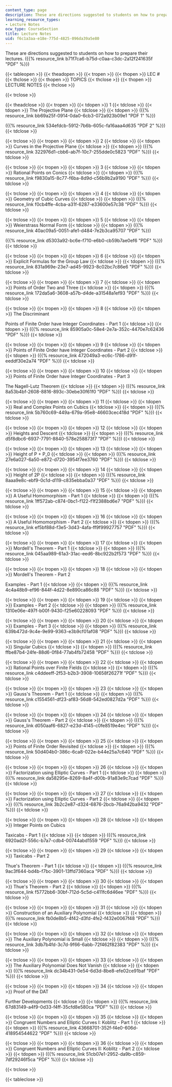 ```yaml
---
content_type: page
description: These are directions suggested to students on how to prepare their lectures.
learning_resource_types:
- Lecture Notes
ocw_type: CourseSection
title: Lecture Notes
uid: f6c1a3aa-e18e-775d-4825-096da39a5e80
---
```


These are directions suggested to students on how to prepare their lectures. ({{% resource_link b71f7ca6-b75d-c0aa-c3dc-2a12f241635f "PDF" %}})

{{< tableopen >}}
{{< theadopen >}}
{{< tropen >}}
{{< thopen >}}
LEC #
{{< thclose >}}
{{< thopen >}}
TOPICS
{{< thclose >}}
{{< thopen >}}
LECTURE NOTES
{{< thclose >}}

{{< trclose >}}

{{< theadclose >}}
{{< tropen >}}
{{< tdopen >}}
1
{{< tdclose >}}
{{< tdopen >}}
The Projective Plane
{{< tdclose >}}
{{< tdopen >}}
({{% resource_link bb69a25f-0914-0da0-6cb3-072a923b09e1 "PDF 1" %}})  
  
({{% resource_link 534efdcb-5912-7b6b-605c-fa16aaa4d635 "PDF 2" %}})
{{< tdclose >}}

{{< trclose >}}
{{< tropen >}}
{{< tdopen >}}
2
{{< tdclose >}}
{{< tdopen >}}
Curves in the Projective Plane
{{< tdclose >}}
{{< tdopen >}}
({{% resource_link 322976d1-cbb6-ab7f-10c7-255dde0c5823 "PDF" %}})
{{< tdclose >}}

{{< trclose >}}
{{< tropen >}}
{{< tdopen >}}
3
{{< tdclose >}}
{{< tdopen >}}
Rational Points on Conics
{{< tdclose >}}
{{< tdopen >}}
({{% resource_link f9830a15-8c77-f6ba-8d9d-c56b9b2a9190 "PDF" %}})
{{< tdclose >}}

{{< trclose >}}
{{< tropen >}}
{{< tdopen >}}
4
{{< tdclose >}}
{{< tdopen >}}
Geometry of Cubic Curves
{{< tdclose >}}
{{< tdopen >}}
({{% resource_link f0cb4ffe-4cba-a31f-6287-e33600e57c38 "PDF" %}})
{{< tdclose >}}

{{< trclose >}}
{{< tropen >}}
{{< tdopen >}}
5
{{< tdclose >}}
{{< tdopen >}}
Weierstrass Normal Form
{{< tdclose >}}
{{< tdopen >}}
({{% resource_link 40ac09a5-0051-afe1-d484-7e2b3ca95707 "PDF" %}})  
  
({{% resource_link d5303a92-bc6e-f710-e6b0-cb59b7ae0ef6 "PDF" %}})
{{< tdclose >}}

{{< trclose >}}
{{< tropen >}}
{{< tdopen >}}
6
{{< tdclose >}}
{{< tdopen >}}
Explicit Formulas for the Group Law
{{< tdclose >}}
{{< tdopen >}}
({{% resource_link 831a969e-23e7-ad45-9923-8c02bc7c86e6 "PDF" %}})
{{< tdclose >}}

{{< trclose >}}
{{< tropen >}}
{{< tdopen >}}
7
{{< tdclose >}}
{{< tdopen >}}
Points of Order Two and Three
{{< tdclose >}}
{{< tdopen >}}
({{% resource_link 172da5a6-3608-a57b-d4de-a31548a1ef93 "PDF" %}})
{{< tdclose >}}

{{< trclose >}}
{{< tropen >}}
{{< tdopen >}}
8
{{< tdclose >}}
{{< tdopen >}}
The Discriminant  
  
Points of Finite Order have Integer Coordinates - Part 1
{{< tdclose >}}
{{< tdopen >}}
({{% resource_link 85905a0c-58e4-2e7a-352c-4470e7c62436 "PDF" %}})
{{< tdclose >}}

{{< trclose >}}
{{< tropen >}}
{{< tdopen >}}
9
{{< tdclose >}}
{{< tdopen >}}
Points of Finite Order have Integer Coordinates - Part 2
{{< tdclose >}}
{{< tdopen >}}
({{% resource_link 472049a3-ec6c-1786-d91f-eeddf30e2a74 "PDF" %}})
{{< tdclose >}}

{{< trclose >}}
{{< tropen >}}
{{< tdopen >}}
10
{{< tdclose >}}
{{< tdopen >}}
Points of Finite Order have Integer Coordinates - Part 3  
  
The Nagell-Lutz Theorem
{{< tdclose >}}
{{< tdopen >}}
({{% resource_link 8a53b4bf-2608-8816-893c-30ebe30f61f0 "PDF" %}})
{{< tdclose >}}

{{< trclose >}}
{{< tropen >}}
{{< tdopen >}}
11
{{< tdclose >}}
{{< tdopen >}}
Real and Complex Points on Cubics
{{< tdclose >}}
{{< tdopen >}}
({{% resource_link 5b760c69-449a-679a-95e8-46603cec418d "PDF" %}})
{{< tdclose >}}

{{< trclose >}}
{{< tropen >}}
{{< tdopen >}}
12
{{< tdclose >}}
{{< tdopen >}}
Heights and Descent
{{< tdclose >}}
{{< tdopen >}}
({{% resource_link d5f8dbc6-6937-7791-8840-578e258873f7 "PDF" %}})
{{< tdclose >}}

{{< trclose >}}
{{< tropen >}}
{{< tdopen >}}
13
{{< tdclose >}}
{{< tdopen >}}
Height of P + P\_0
{{< tdclose >}}
{{< tdopen >}}
({{% resource_link 27e6a027-6a50-e872-d720-3954f7ee3760 "PDF" %}})
{{< tdclose >}}

{{< trclose >}}
{{< tropen >}}
{{< tdopen >}}
14
{{< tdclose >}}
{{< tdopen >}}
Height of 2P
{{< tdclose >}}
{{< tdopen >}}
({{% resource_link 8aaa9e8c-ebf9-0c1d-d119-c835ebba0a37 "PDF" %}})
{{< tdclose >}}

{{< trclose >}}
{{< tropen >}}
{{< tdopen >}}
15
{{< tdclose >}}
{{< tdopen >}}
A Useful Homomorphism - Part 1
{{< tdclose >}}
{{< tdopen >}}
({{% resource_link 1ff572ab-c874-0bc1-f122-f1f2388bd6e7 "PDF" %}})
{{< tdclose >}}

{{< trclose >}}
{{< tropen >}}
{{< tdopen >}}
16
{{< tdclose >}}
{{< tdopen >}}
A Useful Homomorphism - Part 2
{{< tdclose >}}
{{< tdopen >}}
({{% resource_link ef5bf88d-f3e5-3d43-4afa-ff9f99927757 "PDF" %}})
{{< tdclose >}}

{{< trclose >}}
{{< tropen >}}
{{< tdopen >}}
17
{{< tdclose >}}
{{< tdopen >}}
Mordell's Theorem - Part 1
{{< tdclose >}}
{{< tdopen >}}
({{% resource_link 045aa989-61a3-31ac-eed6-8bc922b2f573 "PDF" %}})
{{< tdclose >}}

{{< trclose >}}
{{< tropen >}}
{{< tdopen >}}
18
{{< tdclose >}}
{{< tdopen >}}
Mordell's Theorem - Part 2  
  
Examples - Part 1
{{< tdclose >}}
{{< tdopen >}}
({{% resource_link 4c4a48b9-ef96-844f-4d22-8e890ca86c88 "PDF" %}})
{{< tdclose >}}

{{< trclose >}}
{{< tropen >}}
{{< tdopen >}}
19
{{< tdclose >}}
{{< tdopen >}}
Examples - Part 2
{{< tdclose >}}
{{< tdopen >}}
({{% resource_link 1310e06e-497f-b00f-9430-f25e60228093 "PDF" %}})
{{< tdclose >}}

{{< trclose >}}
{{< tropen >}}
{{< tdopen >}}
20
{{< tdclose >}}
{{< tdopen >}}
Examples - Part 3
{{< tdclose >}}
{{< tdopen >}}
({{% resource_link 639b472d-9c4e-9e99-9363-e3b9cf01af08 "PDF" %}})
{{< tdclose >}}

{{< trclose >}}
{{< tropen >}}
{{< tdopen >}}
21
{{< tdclose >}}
{{< tdopen >}}
Singular Cubics
{{< tdclose >}}
{{< tdopen >}}
({{% resource_link ffbe87b4-24fe-88d6-0f84-77ab4fb72458 "PDF" %}})
{{< tdclose >}}

{{< trclose >}}
{{< tropen >}}
{{< tdopen >}}
22
{{< tdclose >}}
{{< tdopen >}}
Rational Points over Finite Fields
{{< tdclose >}}
{{< tdopen >}}
({{% resource_link c4ddeeff-2f53-b2b3-3908-10658f26271f "PDF" %}})
{{< tdclose >}}

{{< trclose >}}
{{< tropen >}}
{{< tdopen >}}
23
{{< tdclose >}}
{{< tdopen >}}
Gauss's Theorem - Part 1
{{< tdclose >}}
{{< tdopen >}}
({{% resource_link c1554561-df23-af83-56d8-542ed0827d2a "PDF" %}})
{{< tdclose >}}

{{< trclose >}}
{{< tropen >}}
{{< tdopen >}}
24
{{< tdclose >}}
{{< tdopen >}}
Gauss's Theorem - Part 2
{{< tdclose >}}
{{< tdopen >}}
({{% resource_link d050aaf6-6827-e23d-4145-c0fe8519e4ec "PDF" %}})
{{< tdclose >}}

{{< trclose >}}
{{< tropen >}}
{{< tdopen >}}
25
{{< tdclose >}}
{{< tdopen >}}
Points of Finite Order Revisited
{{< tdclose >}}
{{< tdopen >}}
({{% resource_link 50d404b0-386c-6ca8-022e-b44e25a7c640 "PDF" %}})
{{< tdclose >}}

{{< trclose >}}
{{< tropen >}}
{{< tdopen >}}
26
{{< tdclose >}}
{{< tdopen >}}
Factorization using Elliptic Curves - Part 1
{{< tdclose >}}
{{< tdopen >}}
({{% resource_link da58295e-8269-8a4f-d00b-91a83e9c7cad "PDF" %}})
{{< tdclose >}}

{{< trclose >}}
{{< tropen >}}
{{< tdopen >}}
27
{{< tdclose >}}
{{< tdopen >}}
Factorization using Elliptic Curves - Part 2
{{< tdclose >}}
{{< tdopen >}}
({{% resource_link 3b2c2e87-d324-6876-2bcb-76a942ba9432 "PDF" %}})
{{< tdclose >}}

{{< trclose >}}
{{< tropen >}}
{{< tdopen >}}
28
{{< tdclose >}}
{{< tdopen >}}
Integer Points on Cubics  
  
Taxicabs - Part 1
{{< tdclose >}}
{{< tdopen >}}
({{% resource_link 6920ad2f-556c-b7a7-cdb4-00744abd1559 "PDF" %}})
{{< tdclose >}}

{{< trclose >}}
{{< tropen >}}
{{< tdopen >}}
29
{{< tdclose >}}
{{< tdopen >}}
Taxicabs - Part 2  
  
Thue's Theorem - Part 1
{{< tdclose >}}
{{< tdopen >}}
({{% resource_link 9ac3f644-bd4b-f7bc-3901-13ffd7360aca "PDF" %}})
{{< tdclose >}}

{{< trclose >}}
{{< tropen >}}
{{< tdopen >}}
30
{{< tdclose >}}
{{< tdopen >}}
Thue's Theorem - Part 2
{{< tdclose >}}
{{< tdopen >}}
({{% resource_link f5772bb6-30bf-712d-5c5d-c411fc6d46ee "PDF" %}})
{{< tdclose >}}

{{< trclose >}}
{{< tropen >}}
{{< tdopen >}}
31
{{< tdclose >}}
{{< tdopen >}}
Construction of an Auxiliary Polynomial
{{< tdclose >}}
{{< tdopen >}}
({{% resource_link fb0de8b5-4f42-d3fd-4fe2-f432e0067f48 "PDF" %}})
{{< tdclose >}}

{{< trclose >}}
{{< tropen >}}
{{< tdopen >}}
32
{{< tdclose >}}
{{< tdopen >}}
The Auxiliary Polynomial is Small
{{< tdclose >}}
{{< tdopen >}}
({{% resource_link 3db7b4fd-3c7d-9f66-6abb-72f462f82383 "PDF" %}})
{{< tdclose >}}

{{< trclose >}}
{{< tropen >}}
{{< tdopen >}}
33
{{< tdclose >}}
{{< tdopen >}}
The Auxiliary Polynomial Does Not Vanish
{{< tdclose >}}
{{< tdopen >}}
({{% resource_link dc34b431-0e54-6d3d-8be8-efe02ce91baf "PDF" %}})
{{< tdclose >}}

{{< trclose >}}
{{< tropen >}}
{{< tdopen >}}
34
{{< tdclose >}}
{{< tdopen >}}
Proof of the DAT  
  
Further Developments
{{< tdclose >}}
{{< tdopen >}}
({{% resource_link 67d83149-a4f9-0d33-f4ff-35cfd8e580ca "PDF" %}})
{{< tdclose >}}

{{< trclose >}}
{{< tropen >}}
{{< tdopen >}}
35
{{< tdclose >}}
{{< tdopen >}}
Congruent Numbers and Elliptic Curves I: Koblitz - Part 1
{{< tdclose >}}
{{< tdopen >}}
({{% resource_link 43668701-352f-f4e0-606d-418954544622 "PDF" %}})
{{< tdclose >}}

{{< trclose >}}
{{< tropen >}}
{{< tdopen >}}
36
{{< tdclose >}}
{{< tdopen >}}
Congruent Numbers and Elliptic Curves II: Koblitz - Part 2
{{< tdclose >}}
{{< tdopen >}}
({{% resource_link 51cb07e1-2952-da9b-c859-7df29246f5ca "PDF" %}})
{{< tdclose >}}

{{< trclose >}}

{{< tableclose >}}